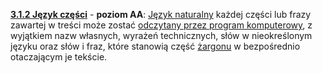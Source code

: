 [**3.1.2 Język części**](https://wcag.lepszyweb.pl/#language-of-parts) - **poziom AA**: <a href="#" data-toggle="tooltip" data-original-title="{{site.data.glossary.jezyk_naturalny | strip_html | replace: '*', ''}}">Język naturalny</a> każdej części lub frazy zawartej w treści może zostać <a href="#" data-toggle="tooltip" data-original-title="{{site.data.glossary.mozliwy_do_odczytania_przez_program_komputerowy | strip_html | replace: '*', ''}}">odczytany przez program komputerowy</a>, z wyjątkiem nazw własnych, wyrażeń technicznych, słów w nieokreślonym języku oraz słów i fraz, które stanowią część <a href="#" data-toggle="tooltip" data-original-title="{{site.data.glossary.zargon | strip_html | replace: '*', ''}}">żargonu</a> w bezpośrednio otaczającym je tekście.
